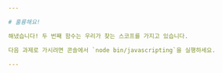 ```yaml
---

# 훌륭해요!

해냈습니다! 두 번째 함수는 우리가 찾는 스코프를 가지고 있습니다.

다음 과제로 가시려면 콘솔에서 `node bin/javascripting`을 실행하세요.

---
```

